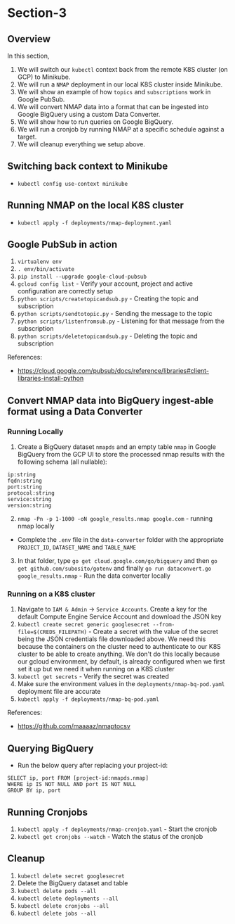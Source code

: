 # Section-3

## Overview
In this section,
1. We will switch our `kubectl` context back from the remote K8S cluster (on GCP) to Minikube.
2. We will run a `NMAP` deployment in our local K8S cluster inside Minikube.
3. We will show an example of how `topics` and `subscriptions` work in Google PubSub.
4. We will convert NMAP data into a format that can be ingested into Google BigQuery using a custom Data Converter.
5. We will show how to run queries on Google BigQuery.
6. We will run a cronjob by running NMAP at a specific schedule against a target.
7. We will cleanup everything we setup above.


## Switching back context to Minikube

* `kubectl config use-context minikube`

## Running NMAP on the local K8S cluster

* `kubectl apply -f deployments/nmap-deployment.yaml`

## Google PubSub in action

1. `virtualenv env`
2. `. env/bin/activate`
3. `pip install --upgrade google-cloud-pubsub`
4. `gcloud config list` - Verify your account, project and active configuration are correctly setup
5. `python scripts/createtopicandsub.py` - Creating the topic and subscription
6. `python scripts/sendtotopic.py` - Sending the message to the topic
7. `python scripts/listenfromsub.py` - Listening for that message from the subscription
8. `python scripts/deletetopicandsub.py` - Deleting the topic and subscription

References:
* https://cloud.google.com/pubsub/docs/reference/libraries#client-libraries-install-python

## Convert NMAP data into BigQuery ingest-able format using a Data Converter

### Running Locally
1. Create a BigQuery dataset `nmapds` and an empty table `nmap` in Google BigQuery from the GCP UI to store the processed nmap results with the following schema (all nullable):
```
ip:string
fqdn:string
port:string
protocol:string
service:string
version:string
```
2. `nmap -Pn -p 1-1000 -oN google_results.nmap google.com` - running nmap locally
* Complete the `.env` file in the `data-converter` folder with the appropriate `PROJECT_ID`, `DATASET_NAME` and `TABLE_NAME`
3. In that folder, type `go get cloud.google.com/go/bigquery` and then `go get github.com/subosito/gotenv` and finally `go run dataconvert.go google_results.nmap` - Run the data converter locally

### Running on a K8S cluster
1. Navigate to `IAM & Admin` -> `Service Accounts`. Create a key for the default Compute Engine Service Account and download the JSON key
2. `kubectl create secret generic googlesecret --from-file=$(CREDS_FILEPATH)` - Create a secret with the value of the secret being the JSON credentials file downloaded above. We need this because the containers on the cluster need to authenticate to our K8S cluster to be able to create anything. We don't do this locally because our gcloud environment, by default, is already configured when we first set it up but we need it when running on a K8S cluster
3. `kubectl get secrets` - Verify the secret was created
4. Make sure the environment values in the `deployments/nmap-bq-pod.yaml` deployment file are accurate
5. `kubectl apply -f deployments/nmap-bq-pod.yaml`

References:
* https://github.com/maaaaz/nmaptocsv

## Querying BigQuery

* Run the below query after replacing your project-id:
```
SELECT ip, port FROM [project-id:nmapds.nmap]
WHERE ip IS NOT NULL AND port IS NOT NULL
GROUP BY ip, port
```

## Running Cronjobs

1. `kubectl apply -f deployments/nmap-cronjob.yaml` - Start the cronjob
2. `kubectl get cronjobs --watch` - Watch the status of the cronjob

## Cleanup
1. `kubectl delete secret googlesecret`
2. Delete the BigQuery dataset and table
3. `kubectl delete pods --all`
4. `kubectl delete deployments --all`
5. `kubectl delete cronjobs --all`
6. `kubectl delete jobs --all`
